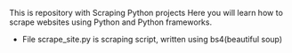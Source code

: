 This is repository with Scraping Python projects
Here you will learn how to scrape websites using Python and Python frameworks.

* File scrape_site.py is scraping script, written using bs4(beautiful soup)
